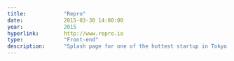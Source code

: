 ```yaml
---
title:            "Repro"
date:             2015-03-30 14:00:00
year:             2015
hyperlink:        http://www.repro.io
type:             "Front-end"
description:      "Splash page for one of the hottest startup in Tokyo. These guys are focused on creating the best native iOS analytic tool. Made at AQ."
---
```



